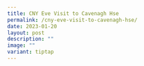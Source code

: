```yaml
---
title: CNY Eve Visit to Cavenagh Hse
permalink: /cny-eve-visit-to-cavenagh-hse/
date: 2023-01-20
layout: post
description: ""
image: ""
variant: tiptap
---
```

